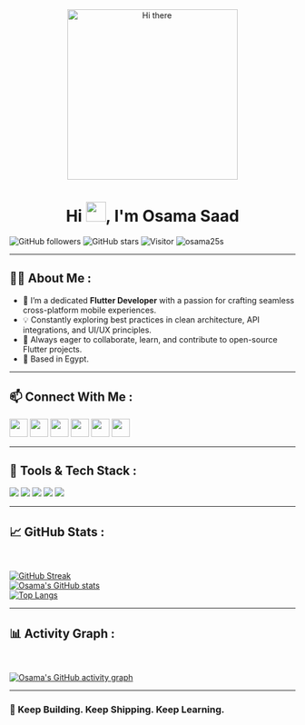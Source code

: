 <div align="center">
  <img alt="Hi there" src="https://media.giphy.com/media/qgQUggAC3Pfv687qPC/giphy.gif" width="300"/>
</div>

<h1 align="center">Hi <img src="https://media.giphy.com/media/hvRJCLFzcasrR4ia7z/giphy.gif" width="35">, I'm Osama Saad</h1>

![GitHub followers](https://img.shields.io/github/followers/osama25s?style=social)
![GitHub stars](https://img.shields.io/github/stars/osama25s?style=social)
![Visitor](https://visitor-badge.laobi.icu/badge?page_id=osama25s)
<img src="https://komarev.com/ghpvc/?username=osama25s" alt="osama25s" />

---

## 👨‍💻 About Me :

- 🎯 I’m a dedicated **Flutter Developer** with a passion for crafting seamless cross-platform mobile experiences.
- 💡 Constantly exploring best practices in clean architecture, API integrations, and UI/UX principles.
- 💬 Always eager to collaborate, learn, and contribute to open-source Flutter projects.
- 📍 Based in Egypt.

---

## 📫 Connect With Me :

<a href="https://www.instagram.com/osama_saad2510/"><img src="https://img.icons8.com/fluency/48/instagram-new.png" width="32"/></a>
<a href="https://www.facebook.com/osama.saad.10297"><img src="https://img.icons8.com/fluency/48/facebook.png" width="32"/></a>
<a href="https://www.linkedin.com/in/osama-saad-a9970b250/"><img src="https://img.icons8.com/fluency/48/linkedin.png" width="32"/></a>
<a href="https://x.com/osama46908068"><img src="https://img.icons8.com/fluency/48/twitter-squared.png" width="32"/></a>
<a href="mailto:osaad8031@gmail.com"><img src="https://img.icons8.com/fluency/48/apple-mail.png" width="32"/></a>
<a href="tel:+201004887276"><img src="https://img.icons8.com/fluency/48/phone-disconnected.png" width="32"/></a>

---

## 🧰 Tools & Tech Stack :

<img src="https://img.icons8.com/color/48/flutter.png"/>
<img src="https://img.icons8.com/color/48/dart.png"/>
<img src="https://img.icons8.com/color/48/firebase.png"/>
<img src="https://img.icons8.com/color/48/android-studio--v3.png"/>
<img src="https://img.icons8.com/fluency/48/figma.png"/>

---

## 📈 GitHub Stats :

<br>

[![GitHub Streak](https://github-readme-streak-stats.herokuapp.com?user=osama25s&theme=algolia)](https://git.io/streak-stats)  
[![Osama's GitHub stats](https://github-readme-stats.vercel.app/api?username=osama25s&theme=algolia)](https://github.com/osama25s/github-readme-stats)  
[![Top Langs](https://github-readme-stats.vercel.app/api/top-langs/?username=osama25s&layout=compact&theme=algolia)](https://github.com/osama25s/github-readme-stats)

---

## 📊 Activity Graph :

<br>

[![Osama's GitHub activity graph](https://github-readme-activity-graph.vercel.app/graph?username=osama25s&bg_color=000000&color=00E676&line=00E676&point=FFFFFF&hide_border=true)](https://github.com/osama25s)

---

### 🚀 Keep Building. Keep Shipping. Keep Learning.

